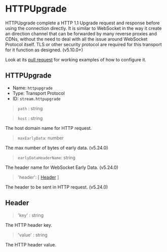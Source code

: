 # HTTPUpgrade

HTTPUpgrade complete a HTTP 1.1 Upgrade request and response before using the connection directly. It is similar to WebSocket in the way it create an direction channel that can be forwarded by many reverse proxies and CDNs, without the need to deal with all the issue around WebSocket Protocol itself. TLS or other security protocol are required for this transport for it function as designed. (v5.10.0+)

Look at its [pull request](https://github.com/v2fly/v2ray-core/pull/2541) for working examples of how to configure it.


## HTTPUpgrade

* Name: `httpupgrade`
* Type: Transport Protocol
* ID: `stream.httpupgrade`

> `path` : string

> `host` : string

The host domain name for HTTP request.

> `maxEarlyData`: number

The max number of bytes of early data. (v5.24.0)

> `earlyDataHeaderName`: string

The header name for WebSocket Early Data. (v5.24.0)

> 'header': [ [Header](#header) ]

The header to be sent in HTTP request. (v5.24.0)

## Header

> 'key' : string

The HTTP header key.

> 'value' : string

The HTTP header value.
